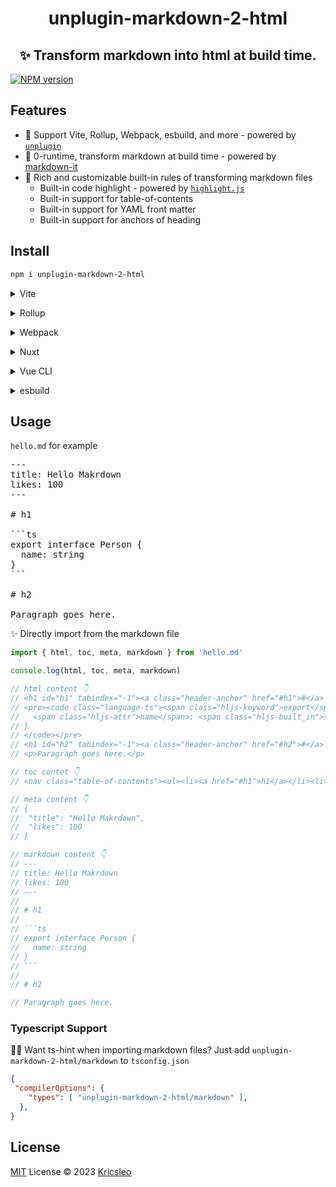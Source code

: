 <h1 align="center">
  unplugin-markdown-2-html
</h1>

<h2 align="center">
 ✨ Transform markdown into html at build time.
</h2>

[![NPM version](https://img.shields.io/npm/v/unplugin-markdown-2-html?color=a1b858&label=)](https://www.npmjs.com/package/unplugin-markdown-2-html)

## Features

- 🎨 Support Vite, Rollup, Webpack, esbuild, and more - powered by [`unplugin`](https://github.com/unjs/unplugin)
- 🚀 0-runtime, transform markdown at build time - powered by [markdown-it](https://github.com/markdown-it/markdown-it)
- 🎃 Rich and customizable built-in rules of transforming markdown files
  - Built-in code highlight - powered by [`highlight.js`](https://github.com/highlightjs/highlight.js/)
  - Built-in support for table-of-contents
  - Built-in support for YAML front matter
  - Built-in support for anchors of heading

## Install

```bash
npm i unplugin-markdown-2-html
```

<details>
<summary>Vite</summary><br>

```ts
// vite.config.ts
import UnpluginMarkdown2Html from 'unplugin-markdown-2-html/vite'

export default defineConfig({
  plugins: [
    UnpluginMarkdown2Html({ /* options */ }),
  ],
})
```

Example: [`playground/`](./playground/)

<br></details>

<details>
<summary>Rollup</summary><br>

```ts
// rollup.config.js
import UnpluginMarkdown2Html from 'unplugin-markdown-2-html/rollup'

export default {
  plugins: [
    UnpluginMarkdown2Html({ /* options */ }),
  ],
}
```

<br></details>


<details>
<summary>Webpack</summary><br>

```ts
// webpack.config.js
module.exports = {
  /* ... */
  plugins: [
    require('unplugin-markdown-2-html/webpack')({ /* options */ })
  ]
}
```

<br></details>

<details>
<summary>Nuxt</summary><br>

```ts
// nuxt.config.js
export default {
  buildModules: [
    ['unplugin-markdown-2-html/nuxt', { /* options */ }],
  ],
}
```

> This module works for both Nuxt 2 and [Nuxt Vite](https://github.com/nuxt/vite)

<br></details>

<details>
<summary>Vue CLI</summary><br>

```ts
// vue.config.js
module.exports = {
  configureWebpack: {
    plugins: [
      require('unplugin-markdown-2-html/webpack')({ /* options */ }),
    ],
  },
}
```

<br></details>

<details>
<summary>esbuild</summary><br>

```ts
// esbuild.config.js
import { build } from 'esbuild'
import UnpluginMarkdown2Html from 'unplugin-markdown-2-html/esbuild'

build({
  plugins: [UnpluginMarkdown2Html()],
})
```

<br></details>


## Usage

`hello.md` for example
<pre>
---
title: Hello Makrdown
likes: 100
---

# h1 

```ts
export interface Person {
  name: string
}
```

# h2

Paragraph goes here.
</pre>

✨ Directly import from the markdown file
```ts
import { html, toc, meta, markdown } from 'hello.md'

console.log(html, toc, meta, markdown)

// html content 👇
// <h1 id="h1" tabindex="-1"><a class="header-anchor" href="#h1">#</a> h1</h1>
// <pre><code class="language-ts"><span class="hljs-keyword">export</span> <span class="hljs-keyword">interface</span> <span class="hljs-title class_">Person</span> {
//   <span class="hljs-attr">name</span>: <span class="hljs-built_in">string</span>
// }
// </code></pre>
// <h1 id="h2" tabindex="-1"><a class="header-anchor" href="#h2">#</a> h2</h1>
// <p>Paragraph goes here.</p>

// toc contet 👇
// <nav class="table-of-contents"><ul><li><a href="#h1">h1</a></li><li><a href="#h2">h2</a></li></ul></nav>

// meta content 👇
// {
//  "title": "Hello Makrdown",
//  "likes": 100
// }

// markdown content 👇
// ---
// title: Hello Makrdown
// likes: 100
// ---
// 
// # h1 
// 
// ```ts
// export interface Person {
//   name: string
// }
// ```
// 
// # h2

// Paragraph goes here.
```

### Typescript Support

💪🏻 Want ts-hint when importing markdown files? Just add `unplugin-markdown-2-html/markdown` to `tsconfig.json`

```json
{
 "compilerOptions": {
    "types": [ "unplugin-markdown-2-html/markdown" ],
  },
}
```

## License

[MIT](./LICENSE) License © 2023 [Kricsleo](https://github.com/kricsleo)